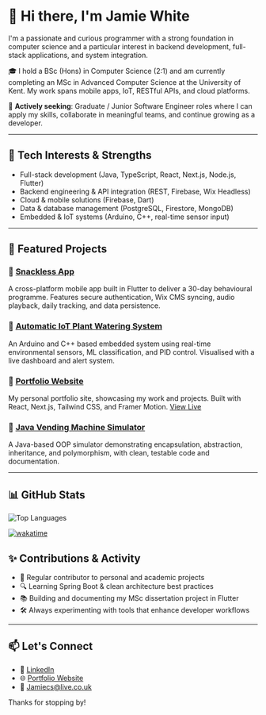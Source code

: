 # 👋 Hi there, I'm Jamie White

I'm a passionate and curious programmer with a strong foundation in computer science and a particular interest in backend development, full-stack applications, and system integration.

🎓 I hold a BSc (Hons) in Computer Science (2:1) and am currently completing an MSc in Advanced Computer Science at the University of Kent. My work spans mobile apps, IoT, RESTful APIs, and cloud platforms.

💼 **Actively seeking**: Graduate / Junior Software Engineer roles where I can apply my skills, collaborate in meaningful teams, and continue growing as a developer.

---

## 🔧 Tech Interests & Strengths

- Full-stack development (Java, TypeScript, React, Next.js, Node.js, Flutter)
- Backend engineering & API integration (REST, Firebase, Wix Headless)
- Cloud & mobile solutions (Firebase, Dart)
- Data & database management (PostgreSQL, Firestore, MongoDB)
- Embedded & IoT systems (Arduino, C++, real-time sensor input)

---

## 🚀 Featured Projects

### 🔹 [Snackless App](https://github.com/JWhite212/SnacklessApp)
A cross-platform mobile app built in Flutter to deliver a 30-day behavioural programme. Features secure authentication, Wix CMS syncing, audio playback, daily tracking, and data persistence.

### 🔹 [Automatic IoT Plant Watering System](https://github.com/JWhite212/Automatic-IOT-Plant-Watering-System)
An Arduino and C++ based embedded system using real-time environmental sensors, ML classification, and PID control. Visualised with a live dashboard and alert system.

### 🔹 [Portfolio Website](https://github.com/JWhite212/Portfolio-Website)
My personal portfolio site, showcasing my work and projects. Built with React, Next.js, Tailwind CSS, and Framer Motion. [View Live](https://jamie-white-portfolio.vercel.app)

### 🔹 [Java Vending Machine Simulator](https://github.com/JWhite212/VendingMachine)
A Java-based OOP simulator demonstrating encapsulation, abstraction, inheritance, and polymorphism, with clean, testable code and documentation.

---

## 📊 GitHub Stats

![Top Languages](https://github-readme-stats.vercel.app/api/top-langs/?username=JWhite212&layout=compact&theme=tokyonight) 


[![wakatime](https://wakatime.com/badge/user/018ce40b-0939-4ca9-9936-b8700fec78e0.svg)](https://wakatime.com/@018ce40b-0939-4ca9-9936-b8700fec78e0)

## ✨ Contributions & Activity

- 📆 Regular contributor to personal and academic projects
- 🔍 Learning Spring Boot & clean architecture best practices
- 📚 Building and documenting my MSc dissertation project in Flutter
- 🛠️ Always experimenting with tools that enhance developer workflows

---

## 📫 Let's Connect

- 💼 [LinkedIn](https://www.linkedin.com/in/jamie-white-swe/)
- 🌐 [Portfolio Website](https://jamie-white-portfolio.vercel.app)
- 📧 Jamiecs@live.co.uk

Thanks for stopping by!
